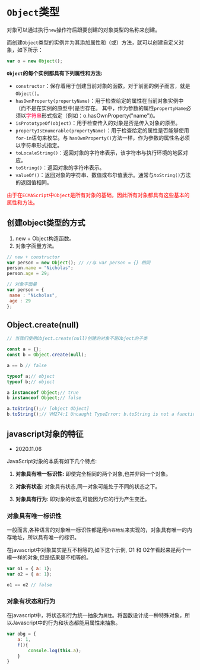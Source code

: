 # `Object`类型

对象可以通过执行`new`操作符后跟要创建的对象类型的名称来创建。

而创建`Object`类型的实例并为其添加属性和（或）方法，就可以创建自定义对象，如下所示：

```js
var o = new Object(); 
```

**`Object`的每个实例都具有下列属性和方法:**

- `constructor`：保存着用于创建当前对象的函数。对于前面的例子而言，就是`Object()`。
- `hasOwnProperty(propertyName)`：用于检查给定的属性在当前对象实例中（而不是在实例的原型中)是否存在。
其中，作为参数的属性`propertyName`必须以<font color="#ff0044">字符串</font>形式指定（例如：o.hasOwnProperty("name"))。
- `isPrototypeOf(object)`：用于检查传入的对象是否是传入对象的原型。
- `propertyIsEnumerable(propertyName)`：用于检查给定的属性是否能够使用`for-in`语句来枚举。与 `hasOwnProperty()`方法一样，作为参数的属性名必须以字符串形式指定。
- `toLocaleString()`：返回对象的字符串表示，该字符串与执行环境的地区对应。
- `toString()`：返回对象的字符串表示。
- `valueOf()`：返回对象的字符串、数值或布尔值表示。通常与`toString()`方法的返回值相同。

<font color="red">由于在`ECMAScript`中`Object`是所有对象的基础，因此所有对象都具有这些基本的属性和方法。</font>

## 创建object类型的方式

1. new + Object构造函数。
2. 对象字面量方法。

```javascript
// new + constructor
var person = new Object(); // //与 var person = {} 相同
person.name = "Nicholas"; 
person.age = 29;

// 对象字面量
var person = { 
 name : "Nicholas", 
 age : 29 
};
```

## Object.create(null)

```js
// 当我们使用Object.create(null)创建的对象不是Object的子类

const a = {};
const b = Object.create(null);

a == b // false

typeof a;// object
typeof b;// object

a instanceof Object;// true
b instanceof Object;// false

a.toString();// [object Object]
b.toString();// VM274:1 Uncaught TypeError: b.toString is not a function
```

## javascript对象的特征

- 2020.11.06

JavaScript对象的本质有如下几个特点:

1. **对象具有唯一标识性:** 即使完全相同的两个对象,也并非同一个对象。

2. **对象有状态**: 对象具有状态,同一对象可能处于不同的状态之下。

3. **对象具有行为**: 即对象的状态,可能因为它的行为产生变迁。

###  对象具有唯一标识性

一般而言,各种语言的对象唯一标识性都是用`内存地址`来实现的，对象具有唯一的内存地址，所以具有唯一的标识。

在javascript中对象其实是互不相等的,如下这个示例, O1 和 O2乍看起来是两个一模一样的对象,但是结果是不相等的。

```js
var o1 = { a: 1};
var o2 = { a: 1};

o1 == o2 // false
```

### 对象有状态和行为

在javascript中，将状态和行为统一抽象为`属性`。将函数设计成一种特殊对象，所以Javascript中的行为和状态都能用属性来抽象。

```js
var obg = {
    a: 1,
    f(){
        console.log(this.a);
    }
}
```
